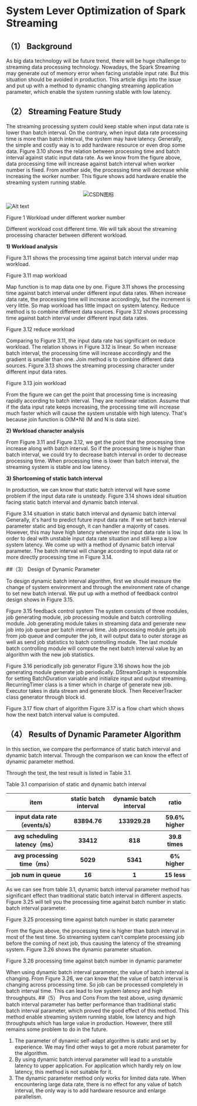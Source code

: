 # System Lever Optimization of Spark Streaming #
## （1）	Background ##

As big data technology will be future trend, there will be huge challenge to streaming data processing technology. Nowadays, the Spark Streaming may generate out of memory error when facing unstable input rate. But this situation should be avoided in production. This article digs into the issue and put up with a method to dynamic changing streaming application parameter, which enable the system running stable with low latency.

## （2）	Streaming Feature Study ##
The streaming processing system could keep stable when input data rate is lower than batch interval. On the contrary, when input data rate processing time is more than batch interval, the system may have latency. Generally, the simple and costly way is to add hardware resource or even drop some data. Figure 3.10 shows the relation between processing time and batch interval against static input data rate.
As we know from the figure above, data processing time will increase against batch interval when worker number is fixed. From another side, the processing time will decrease while increasing the worker number. This figure shows add hardware enable the streaming system running stable.
<div align="center">
<img src="C:\Users\hy\Desktop\文档\Figure1.png"  alt="CSDN图标" />
 </div>

 ![Alt text](C:\Users\hy\Desktop\文档\Figure1.png)

Figure 1 Workload under different worker number

Different workload cost different time. We will talk about the streaming processing character between different workload.

**1) Workload analysis**

Figure 3.11 shows the processing time against batch interval under map workload.
  
Figure 3.11 map workload

Map function is to map data one by one. Figure 3.11 shows the processing time against batch interval under different input data rates. When increase data rate, the processing time will increase accordingly, but the increment is very little. So map workload has little impact on system latency.
Reduce method is to combine different data sources. Figure 3.12 shows processing time against batch interval under different input data rates. 
 
Figure 3.12 reduce workload

Comparing to Figure 3.11, the input data rate has significant on reduce workload. The relation shows in Figure 3.12 is linear. So when increase batch interval, the processing time will increase accordingly and the gradient is smaller than one.
Join method is to combine different data sources. Figure 3.13 shows the streaming processing character under different input data rates.
 
Figure 3.13 join workload

From the figure we can get the point that processing time is increasing rapidly according to batch interval. They are nonlinear relation. Assume that if the data input rate keeps increasing, the processing time will increase much faster which will cause the system unstable with high latency. That's because join function is O(M*N) (M and N is data size). 

**2) Workload character analysis**

From Figure 3.11 and Figure 3.12, we get the point that the processing time increase along with batch interval. So if the processing time is higher than batch interval, we could try to decrease batch interval in order to decrease processing time.
When processing time is lower than batch interval, the streaming system is stable and low latency.

**3) Shortcoming of static batch interval**

In production, we can know that static batch interval will have some problem if the input data rate is unsteady. Figure 3.14 shows ideal situation facing static batch interval and dynamic batch interval.
 
Figure 3.14 situation in static batch interval and dynamic batch interval
Generally, it's hard to predict future input data rate. If we set batch interval parameter static and big enough, it can handler a majority of cases. However, this may have high latency whenever the input data rate is low. In order to deal with unstable input data rate situation and still keep a low system latency. We come up with a method of dynamic batch interval parameter. The batch interval will change according to input data rat or more directly processing time in Figure 3.14.

##（3）	Design of Dynamic Parameter


To design dynamic batch interval algorithm, first we should measure the change of system environment and through the environment rate of change to set new batch interval. We put up with a method of feedback control design shows in Figure 3.15.
 
Figure 3.15 feedback control system
The system consists of three modules, job generating module, job processing module and batch controlling module. Job generating module takes in streaming data and generate new job into job queue per batch interval time. Job processing module gets job from job queue and computer the job, it will output data to outer storage as well as send job statistics to batch controlling module. The last module batch controlling module will compute the next batch interval value by an algorithm with the new job statistics. 
 
Figure 3.16 periodically job generator
Figure 3.16 shows how the job generating module generate job periodically.
DStreamGraph is responsible for setting BatchDuration variable and initialize input and output streaming. RecurringTimer class is a timer which in charge of generate new job. Executor takes in data stream and generate block. Then ReceiverTracker class generator through block id.
 
Figure 3.17 flow chart of algorithm
Figure 3.17 is a flow chart which shows how the next batch interval value is computed.

## （4）	Results of Dynamic Parameter Algorithm ##

In this section, we compare the performance of static batch interval and dynamic batch interval. Through the comparison we can know the effect of dynamic parameter method.

Through the test, the test result is listed in Table 3.1.

Table 3.1 comparision of static and dynamic batch interval 
    <table>
        <tr>
            <th>item</th>
            <th>static batch interval</th>
            <th>dynamic batch interval</th>
            <th>ratio</th>
        </tr>
        <tr>
            <th>input data rate（events/s）</th>
            <th>83894.76</th>
            <th>133929.28</th>
            <th>59.6% higher</th>
        </tr>
        <tr>
            <th>avg scheduling latency（ms）</th>
            <th>33412</th>
            <th>818</th>
            <th>39.8 times</th>
        </tr>
        <tr>
            <th>avg processing time（ms）</th>
            <th>5029</th>
            <th>5341</th>
            <th>6% higher</th>
        </tr>
		<tr>
            <th>job num in queue</th>
            <th>16</th>
            <th>1</th>
            <th>15 less</th>
        </tr>
    </table>

As we can see from table 3.1, dynamic batch interval parameter method has significant effect than traditional static batch interval in different aspects. 
Figure 3.25 will tell you the processing time against batch number in static batch interval parameter.
 
Figure 3.25 processing time against batch number in static parameter

From the figure above, the processing time is higher than batch interval in most of the test time. So streaming system can’t complete processing job before the coming of next job, thus causing the latency of the streaming system. Figure 3.26 shows the dynamic parameter situation.
 
Figure 3.26 processing time against batch number in dynamic parameter

When using dynamic batch interval parameter, the value of batch interval is changing. From Figure 3.26, we can know that the value of batch interval is changing across processing time. So job can be processed completely in batch interval time. This can lead to low system latency and high throughputs.
##（5）	Pros and Cons
From the test above, using dynamic batch interval parameter has better performance than traditional static batch interval parameter, which proved the good effect of this method. This method enable streaming system running stable, low latency and high throughputs which has large value in production. However, there still remains some problem to do in the future.

1. The parameter of dynamic self-adapt algorithm is static and set by experience. We may find other ways to get a more robust parameter for the algorithm.
2. By using dynamic batch interval parameter will lead to a unstable latency to upper application. For application which hardly rely on low latency, this method is not suitable for it.
3. The dynamic parameter method only works for limited data rate. When encountering large data rate, there is no effect for any value of batch interval, the only way is to add hardware resource and enlarge parallelism.
